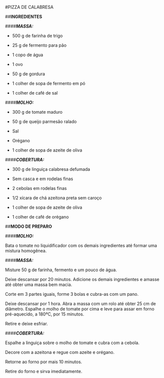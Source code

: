 #PIZZA DE CALABRESA##**INGREDIENTES**####**_MASSA:_**- 500 g de farinha de trigo- 25 g de fermento para pão- 1 copo de água- 1 ovo- 50 g de gordura- 1 colher de sopa de fermento em pó- 1 colher de café de sal####**_MOLHO:_**- 300 g de tomate maduro- 50 g de queijo parmesão ralado- Sal- Orégano- 1 colher de sopa de azeite de oliva####**_COBERTURA:_**- 300 g de linguiça calabresa defumada- Sem casca e em rodelas finas- 2 cebolas em rodelas finas- 1/2 xícara de chá azeitona preta sem caroço- 1 colher de sopa de azeite de oliva- 1 colher de café de orégano##**MODO DE PREPARO**####**_MOLHO:_**Bata o tomate no liquidificador com os demais ingredientes até formar uma mistura homogênea.####**_MASSA:_**Misture 50 g de farinha, fermento e um pouco de água.Deixe descansar por 20 minutos. Adicione os demais ingredientes e amasse até obter uma massa bem macia.Corte em 3 partes iguais, forme 3 bolas e cubra-as com um pano.Deixe descansar por 1 hora. Abra a massa com um rolo até obter 25 cm de diâmetro. Espalhe o molho de tomate por cima e leve para assar em forno pré-aquecido, a 180ºC, por 15 minutos.Retire e deixe esfriar.####**_COBERTURA:_**Espalhe a linguiça sobre o molho de tomate e cubra com a cebola.Decore com a azeitona e regue com azeite e orégano.Retorne ao forno por mais 10 minutos.Retire do forno e sirva imediatamente.